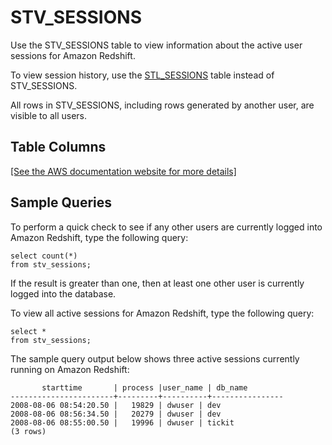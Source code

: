# STV\_SESSIONS<a name="r_STV_SESSIONS"></a>

Use the STV\_SESSIONS table to view information about the active user sessions for Amazon Redshift\.

To view session history, use the [STL\_SESSIONS](r_STL_SESSIONS.md) table instead of STV\_SESSIONS\.

All rows in STV\_SESSIONS, including rows generated by another user, are visible to all users\.

## Table Columns<a name="r_STV_SESSIONS-table-columns"></a>

[\[See the AWS documentation website for more details\]](http://docs.aws.amazon.com/redshift/latest/dg/r_STV_SESSIONS.html)

## Sample Queries<a name="r_STV_SESSIONS-sample-queries"></a>

To perform a quick check to see if any other users are currently logged into Amazon Redshift, type the following query:

```
select count(*)
from stv_sessions;
```

If the result is greater than one, then at least one other user is currently logged into the database\.

To view all active sessions for Amazon Redshift, type the following query:

```
select *
from stv_sessions;
```

The sample query output below shows three active sessions currently running on Amazon Redshift:

```
       starttime       | process |user_name | db_name
-----------------------+---------+----------+----------------
2008-08-06 08:54:20.50 |   19829 | dwuser | dev
2008-08-06 08:56:34.50 |   20279 | dwuser | dev
2008-08-06 08:55:00.50 |   19996 | dwuser | tickit
(3 rows)
```